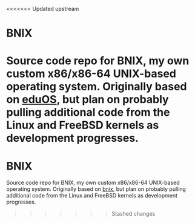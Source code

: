 <<<<<<< Updated upstream
# BNIX
Source code repo for BNIX, my own custom x86/x86-64 UNIX-based operating system. Originally based on [eduOS](https://github.com/RWTH-OS/eduOS/), but plan on probably pulling additional code from the Linux and FreeBSD kernels as development progresses.
=======
# BNIX
Source code repo for BNIX, my own custom x86/x86-64 UNIX-based operating system. Originally based on [bnix](https://github.com/RWTH-OS/bnix/), but plan on probably pulling additional code from the Linux and FreeBSD kernels as development progresses.
>>>>>>> Stashed changes
